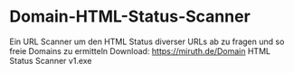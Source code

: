 # Domain-HTML-Status-Scanner
Ein URL Scanner um den HTML Status diverser URLs ab zu fragen und so freie Domains zu ermitteln
Download:
https://miruth.de/Domain HTML Status Scanner v1.exe
